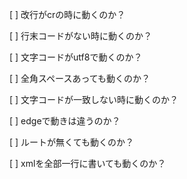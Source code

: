 [ ] 改行がcrの時に動くのか？

[ ] 行末コードがない時に動くのか？

[ ] 文字コードがutf8で動くのか？

[ ] 全角スペースあっても動くのか？

[ ] 文字コードが一致しない時に動くのか？

[ ] edgeで動きは違うのか？

[ ] ルートが無くても動くのか？

[ ] xmlを全部一行に書いても動くのか？